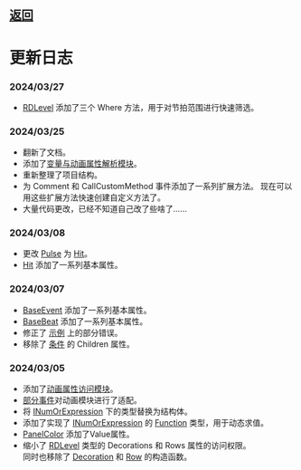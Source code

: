 ## [返回](../RhythmToolkit.md)
# 更新日志

### 2024/03/27

- [RDLevel](/class/RDLevel.md) 添加了三个 Where 方法，用于对节拍范围进行快速筛选。

### 2024/03/25

- 翻新了文档。
- 添加了[变量与动画属性解析模块](/namespace/Animation.md)。
- 重新整理了项目结构。
- 为 Comment 和 CallCustomMethod 事件添加了一系列扩展方法。
    现在可以用这些扩展方法快速创建自定义方法了。
- 大量代码更改，已经不知道自己改了些啥了……

### 2024/03/08

- 更改 [Pulse](/class/Hit.md) 为 [Hit](/class/Hit.md)。
- [Hit](/class/Hit.md) 添加了一系列基本属性。

### 2024/03/07

- [BaseEvent](/class/BaseEvent.md) 添加了一系列基本属性。  
- [BaseBeat](/class/BaseBeat.md) 添加了一系列基本属性。  
- 修正了 [示例](examples.md) 上的部分错误。
- 移除了 [条件](/class/BaseConditional.md) 的 Children 属性。

### 2024/03/05

- 添加了[动画属性访问模块](/namespace/Animation.md)。  
- [部分事件](/interface/IEaseEvent.md)对动画模块进行了适配。
- 将 [INumOrExpression](/interface/INumOrExp.md) 下的类型替换为结构体。
- 添加了实现了 [INumOrExpression](/interface/INumOrExp.md) 的 [Function]() 类型，用于动态求值。
- [PanelColor](#panelcolor) 添加了Value属性。
- 缩小了 [RDLevel](#rdlevel) 类型的 Decorations 和 Rows 属性的访问权限。  
同时也移除了 [Decoration](/class/Row.md) 和 [Row](/class/Row.md) 的构造函数。